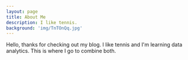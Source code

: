 ```yaml
---
layout: page
title: About Me
description: I like tennis.
background: 'img/TnTOnQq.jpg'
---
```


Hello, thanks for checking out my blog. I like tennis and I'm learning data analytics. This is where I go to combine both. 
